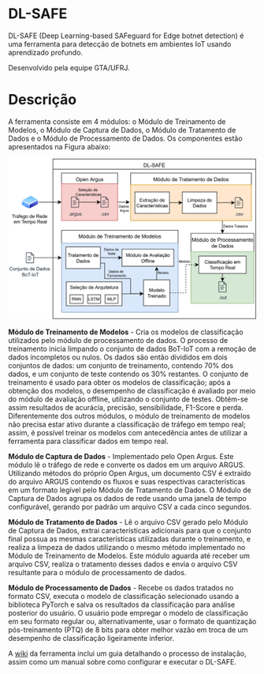 # DL-SAFE

DL-SAFE (Deep Learning-based SAFeguard for Edge botnet detection) é uma ferramenta para detecção de botnets em ambientes IoT usando aprendizado profundo.

Desenvolvido pela equipe GTA/UFRJ.

# Descrição

A ferramenta consiste em 4 módulos: o Módulo de Treinamento de Modelos, o Módulo de Captura de Dados, o Módulo de Tratamento de Dados e o Módulo de Processamento de Dados. Os componentes estão apresentados na Figura abaixo:

![Alt text](arquiteturaDLSAFE.PNG?raw=true "Arquitetura do DL-SAFE")

**Módulo de Treinamento de Modelos** - Cria os modelos de classificação utilizados pelo módulo de processamento de dados. O processo de treinamento inicia limpando o conjunto de dados BoT-IoT com a remoção de dados incompletos ou nulos. Os dados são então divididos em dois conjuntos de dados: um conjunto de treinamento, contendo 70% dos dados, e um conjunto de teste contendo os 30% restantes. O conjunto de treinamento é usado para obter os modelos de classificação; após a obtenção dos modelos, o desempenho de classificação é avaliado por meio do módulo de avaliação offline, utilizando o conjunto de testes. Obtém-se assim resultados de acurácia, precisão, sensibilidade, F1-Score e perda. Diferentemente dos outros módulos, o módulo de treinamento de modelos não precisa estar ativo durante a classificação de tráfego em tempo real; assim, é possível treinar os modelos com antecedência antes de utilizar a ferramenta para classificar dados em tempo real.

**Módulo de Captura de Dados** - Implementado pelo Open Argus. Este módulo lê o tráfego de rede e converte os dados em um arquivo ARGUS. Utilizando métodos do próprio Open Argus, um documento CSV é extraído do arquivo ARGUS contendo os fluxos e suas respectivas características em um formato legível pelo Módulo de Tratamento de Dados. O Módulo de Captura de Dados agrupa os dados de rede usando uma janela de tempo configurável, gerando por padrão um arquivo CSV a cada cinco segundos.

**Módulo de Tratamento de Dados** - Lê o arquivo CSV gerado pelo Módulo de Captura de Dados, extrai características adicionais para que o conjunto final possua as mesmas características utilizadas durante o treinamento, e realiza a limpeza de dados utilizando o mesmo método implementado no Módulo de Treinamento de Modelos. Este módulo aguarda até receber um arquivo CSV, realiza o tratamento desses dados e envia o arquivo CSV resultante para o módulo de processamento de dados.

**Módulo de Processamento de Dados** - Recebe os dados tratados no formato CSV, executa o modelo de classificação selecionado usando a biblioteca PyTorch e salva os resultados da classificação para análise posterior do usuário. O usuário pode empregar o modelo de classificação em seu formato regular ou, alternativamente, usar o formato de quantização pós-treinamento (PTQ) de 8 bits para obter melhor vazão em troca de um desempenho de classificação ligeiramente inferior.

A [wiki](https://github.com/GTA-UFRJ/neuralnetwork-IoT/wiki) da ferramenta inclui um guia detalhando o processo de instalação, assim como um manual sobre como configurar e executar o DL-SAFE.